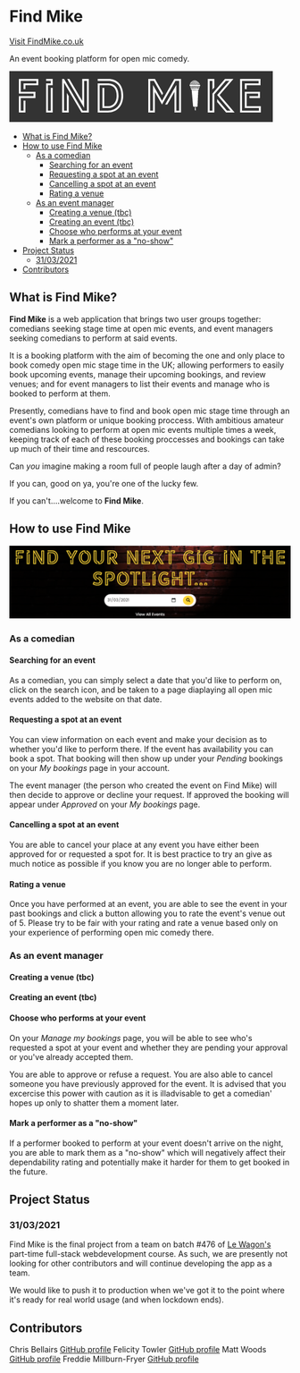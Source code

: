# Find Mike
[Visit FindMike.co.uk](www.findmike.co.uk)

An event booking platform for open mic comedy.

![Find Mike logo](app/assets/images/FindMike.PNG)

- [What is Find Mike?](#what-is-find-mike) 
- [How to use Find Mike](#how-to-use-find-mike)
  - [As a comedian](#as-a-comedian)
    - [Searching for an event](#searching-for-an-event)
    - [Requesting a spot at an event](#requesting-a-spot-at-an-event)
    - [Cancelling a spot at an event](#cancelling-a-spot-at-an-event)
    - [Rating a venue](#rating-a-venue)
  - [As an event manager](#as-an-event-manager)
    - [Creating a venue (tbc)](#creating-a-venue-tbc)
    - [Creating an event (tbc)](#creating-an-event-tbc)
    - [Choose who performs at your event](#choose-who-performs-at-your-event)
    - [Mark a performer as a "no-show"](#mark-a-performer-as-a-no-show)
- [Project Status](#project-status)
  - [31/03/2021](#31032021)
- [Contributors](#contributors)

## What is Find Mike?

**Find Mike** is a web application that brings two user groups together: comedians seeking stage time at open mic events, and event managers seeking comedians to perform at said events.

It is a booking platform with the aim of becoming the one and only place to book comedy open mic stage time in the UK; allowing performers to easily book upcoming events, manage their upcoming bookings, and review venues; and for event managers to list their events and manage who is booked to perform at them.

Presently, comedians have to find and book open mic stage time through an event's own platform or unique booking proccess. With ambitious amateur comedians looking to perform at open mic events multiple times a week, keeping track of each of these booking proccesses and bookings can take up much of their time and rescources. 

Can *you* imagine making a room full of people laugh after a day of admin? 

If you can, good on ya, you're one of the lucky few.

If you can't....welcome to **Find Mike**.


## How to use Find Mike

![Find your next gig](app/assets/images/NextGig.PNG)

### As a comedian

#### Searching for an event
As a comedian, you can simply select a date that you'd like to perform on, click on the search icon, and be taken to a page diaplaying all open mic events added to the website on that date. 

#### Requesting a spot at an event
You can view information on each event and make your decision as to whether you'd like to perform there. If the event has availability you can book a spot. That booking will then show up under your *Pending* bookings on your *My bookings* page in your account.

The event manager (the person who created the event on Find Mike) will then decide to approve or decline your request. If approved the booking will appear under *Approved* on your *My bookings* page.

#### Cancelling a spot at an event
You are able to cancel your place at any event you have either been approved for or requested a spot for. It is best practice to try an give as much notice as possible if you know you are no longer able to perform.

#### Rating a venue
Once you have performed at an event, you are able to see the event in your past bookings and click a button allowing you to rate the event's venue out of 5. Please try to be fair with your rating and rate a venue based only on your experience of performing open mic comedy there.


### As an event manager

#### Creating a venue (tbc)

#### Creating an event (tbc)

#### Choose who performs at your event
On your *Manage my bookings* page, you will be able to see who's requested a spot at your event and whether they are pending your approval or you've already accepted them.

You are able to approve or refuse a request. You are also able to cancel someone you have previously approved for the event. It is advised that you excercise this power with caution as it is illadvisable to get a comedian' hopes up only to shatter them a moment later.

#### Mark a performer as a "no-show"
If a performer booked to perform at your event doesn't arrive on the night, you are able to mark them as a "no-show" which will negatively affect their dependability rating and potentially make it harder for them to get booked in the future.

## Project Status

### 31/03/2021
Find Mike is the final project from a team on batch #476 of [Le Wagon's](https://www.lewagon.com/) part-time full-stack webdevelopment course. As such, we are presently not looking for other contributors and will continue developing the app as a team.

We would like to push it to production when we've got it to the point where it's ready for real world usage (and when lockdown ends).

## Contributors

Chris Bellairs [GitHub profile](https://github.com/chrisbellairs)
Felicity Towler [GitHub profile](https://github.com/FelicityTowler)
Matt Woods [GitHub profile](https://github.com/the-real-woody)
Freddie Millburn-Fryer [GitHub profile](https://github.com/Freddie-Fryer)
